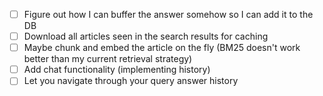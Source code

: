 - [ ] Figure out how I can buffer the answer somehow so I can add it to the DB
- [ ] Download all articles seen in the search results for caching 
- [ ] Maybe chunk and embed the article on the fly (BM25 doesn't work better than my current retrieval strategy)
- [ ] Add chat functionality (implementing history)
- [ ] Let you navigate through your query answer history 
